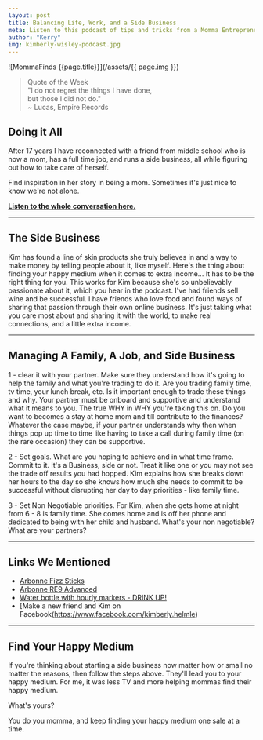 ```yaml
---
layout: post
title: Balancing Life, Work, and a Side Business
meta: Listen to this podcast of tips and tricks from a Momma Entrepreneur
author: "Kerry"
img: kimberly-wisley-podcast.jpg
---
```


![MommaFinds {{page.title}}](/assets/{{ page.img }})

> Quote of the Week <br> "I do not regret the things I have done,<br>but those I did not do." <br>~ Lucas, Empire Records

## Doing it All

After 17 years I have reconnected with a friend from middle school who is now a mom, has a full time job, and runs a side business, all while figuring out how to take care of herself.

Find inspiration in her story in being a mom. Sometimes it's just nice to know we're not alone.

**[Listen to the whole conversation here.](https://anchor.fm/kerry-guard/episodes/Traveling-with-Kids-e4r8ub)**

---

## The Side Business

Kim has found a line of skin products she truly believes in and a way to make money by telling people about it, like myself. Here's the thing about finding your happy medium when it comes to extra income... It has to be the right thing for you. This works for Kim because she's so unbelievably passionate about it, which you hear in the podcast. I've had friends sell wine and be successful. I have friends who love food and found ways of sharing that passion through their own online business. It's just taking what you care most about and sharing it with the world, to make real connections, and a little extra income.

---

## Managing A Family, A Job, and Side Business

1 - clear it with your partner. Make sure they understand how it's going to help the family and what you're trading to do it. Are you trading family time, tv time, your lunch break, etc. Is it important enough to trade these things and why. Your partner must be onboard and supportive and understand what it means to you. The true WHY in WHY you're taking this on. Do you want to becomes a stay at home mom and till contribute to the finances? Whatever the case maybe, if your partner understands why then when things pop up time to time like having to take a call during family time (on the rare occasion) they can be supportive.

2 - Set goals. What are you hoping to achieve and in what time frame. Commit to it. It's a Business, side or not. Treat it like one or you may not see the trade off results you had hopped. Kim explains how she breaks down her hours to the day so she knows how much she needs to commit to be successful without disrupting her day to day priorities - like family time.

3 - Set Non Negotiable priorities. For Kim, when she gets home at night from 6 - 8 is family time. She comes home and is off her phone and dedicated to being with her child and husband. What's your non negotiable? What are your partners?

---

## Links We Mentioned

+ [Arbonne Fizz Sticks](https://www.arbonne.com/Pws/homeoffice/store/AMUS/product/Energy-Fizz-Sticks-Citrus-2077,8007,272.aspx)
+ [Arbonne RE9 Advanced](https://www.arbonne.com/Pws/homeoffice/store/AMUS/product/RE9-Advanced-Set-818,11161,199.aspx)
+ [Water bottle with hourly markers - DRINK UP!]()
+ [Make a new friend and Kim on Facebook(https://www.facebook.com/kimberly.helmle)

---

## Find Your Happy Medium

If you're thinking about starting a side business now matter how or small no matter the reasons, then follow the steps above. They'll lead you to your happy medium. For me, it was less TV and more helping mommas find their happy medium.

What's yours? 

You do you momma, and keep finding your happy medium one sale at a time.
